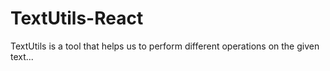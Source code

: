 # TextUtils-React
TextUtils is a tool that helps us to perform different operations on the given text...
